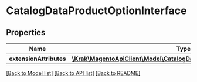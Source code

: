 # CatalogDataProductOptionInterface

## Properties
Name | Type | Description | Notes
------------ | ------------- | ------------- | -------------
**extensionAttributes** | [**\Krak\MagentoApiClient\Model\CatalogDataProductOptionExtensionInterface**](CatalogDataProductOptionExtensionInterface.md) |  | [optional] 

[[Back to Model list]](../README.md#documentation-for-models) [[Back to API list]](../README.md#documentation-for-api-endpoints) [[Back to README]](../README.md)


